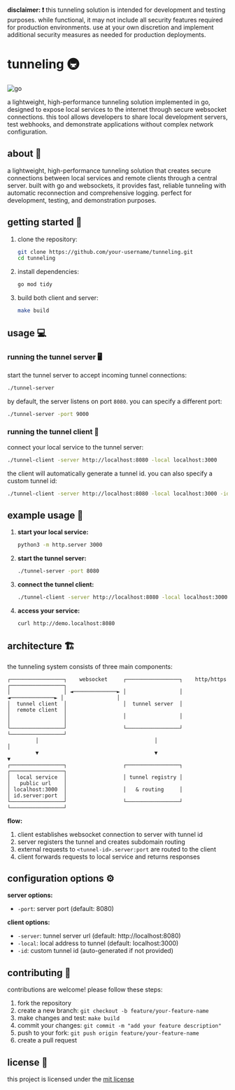 **disclaimer: ❗** this tunneling solution is intended for development and testing purposes. while functional, it may not include all security features required for production environments. use at your own discretion and implement additional security measures as needed for production deployments.

# tunneling 🚇

![go](https://img.shields.io/badge/Go-%2300ADD8.svg?style=for-the-badge&logo=go&logoColor=white)

a lightweight, high-performance tunneling solution implemented in go, designed to expose local services to the internet through secure websocket connections. this tool allows developers to share local development servers, test webhooks, and demonstrate applications without complex network configuration.

## about 📖

a lightweight, high-performance tunneling solution that creates secure connections between local services and remote clients through a central server. built with go and websockets, it provides fast, reliable tunneling with automatic reconnection and comprehensive logging. perfect for development, testing, and demonstration purposes.

## getting started 🚀

1. clone the repository:
   ```bash
   git clone https://github.com/your-username/tunneling.git
   cd tunneling
   ```

2. install dependencies:
   ```bash
   go mod tidy
   ```

3. build both client and server:
   ```bash
   make build
   ```

## usage 💻

### running the tunnel server 🖥️

start the tunnel server to accept incoming tunnel connections:

```bash
./tunnel-server
```

by default, the server listens on port `8080`. you can specify a different port:

```bash
./tunnel-server -port 9000
```

### running the tunnel client 📱

connect your local service to the tunnel server:

```bash
./tunnel-client -server http://localhost:8080 -local localhost:3000
```

the client will automatically generate a tunnel id. you can also specify a custom tunnel id:

```bash
./tunnel-client -server http://localhost:8080 -local localhost:3000 -id my-custom-tunnel
```

## example usage 🎯

1. **start your local service:**
   ```bash
   python3 -m http.server 3000
   ```

2. **start the tunnel server:**
   ```bash
   ./tunnel-server -port 8080
   ```

3. **connect the tunnel client:**
   ```bash
   ./tunnel-client -server http://localhost:8080 -local localhost:3000 -id demo
   ```

4. **access your service:**
   ```bash
   curl http://demo.localhost:8080
   ```

## architecture 🏗️

the tunneling system consists of three main components:

```
┌─────────────────┐    websocket     ┌─────────────────┐    http/https    ┌─────────────────┐
│                 │ ◄──────────────► │                 │ ◄──────────────► │                 │
│  tunnel client  │                  │  tunnel server  │                  │  remote client  │
│                 │                  │                 │                  │                 │
└─────────────────┘                  └─────────────────┘                  └─────────────────┘
         │                                     │                                     │
         ▼                                     ▼                                     ▼
┌─────────────────┐                  ┌─────────────────┐                  ┌─────────────────┐
│  local service  │                  │ tunnel registry │                  │   public url    │
│ localhost:3000  │                  │   & routing     │                  │ id.server:port  │
└─────────────────┘                  └─────────────────┘                  └─────────────────┘
```

**flow:**
1. client establishes websocket connection to server with tunnel id
2. server registers the tunnel and creates subdomain routing
3. external requests to `<tunnel-id>.server:port` are routed to the client
4. client forwards requests to local service and returns responses

## configuration options ⚙️

**server options:**
- `-port`: server port (default: 8080)

**client options:**
- `-server`: tunnel server url (default: http://localhost:8080)
- `-local`: local address to tunnel (default: localhost:3000)
- `-id`: custom tunnel id (auto-generated if not provided)

## contributing 🤝

contributions are welcome! please follow these steps:

1. fork the repository
2. create a new branch: `git checkout -b feature/your-feature-name`
3. make changes and test: `make build`
4. commit your changes: `git commit -m "add your feature description"`
5. push to your fork: `git push origin feature/your-feature-name`
6. create a pull request

## license 📄

this project is licensed under the [mit license](./LICENSE.md)